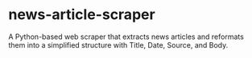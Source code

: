 # news-article-scraper
A Python-based web scraper that extracts news articles and reformats them into a simplified structure with Title, Date, Source, and Body.
